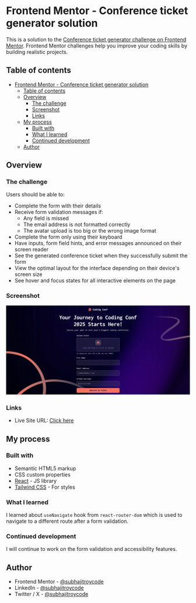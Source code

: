 # Frontend Mentor - Conference ticket generator solution

This is a solution to the [Conference ticket generator challenge on Frontend Mentor](https://www.frontendmentor.io/challenges/conference-ticket-generator-oq5gFIU12w). Frontend Mentor challenges help you improve your coding skills by building realistic projects. 

## Table of contents

- [Frontend Mentor - Conference ticket generator solution](#frontend-mentor---conference-ticket-generator-solution)
  - [Table of contents](#table-of-contents)
  - [Overview](#overview)
    - [The challenge](#the-challenge)
    - [Screenshot](#screenshot)
    - [Links](#links)
  - [My process](#my-process)
    - [Built with](#built-with)
    - [What I learned](#what-i-learned)
    - [Continued development](#continued-development)
  - [Author](#author)

## Overview

### The challenge

Users should be able to:

- Complete the form with their details
- Receive form validation messages if:
  - Any field is missed
  - The email address is not formatted correctly
  - The avatar upload is too big or the wrong image format
- Complete the form only using their keyboard
- Have inputs, form field hints, and error messages announced on their screen reader
- See the generated conference ticket when they successfully submit the form
- View the optimal layout for the interface depending on their device's screen size
- See hover and focus states for all interactive elements on the page

### Screenshot

![](./public/screenshot.png)

### Links

- Live Site URL: [Click here](https://your-live-site-url.com)

## My process

### Built with

- Semantic HTML5 markup
- CSS custom properties
- [React](https://reactjs.org/) - JS library
- [Tailwind CSS](https://tailwindcss.com/) - For styles

### What I learned

I learned about `useNavigate` hook from `react-router-dom` which is used to navigate to a different route after a form validation.

### Continued development

I will continue to work on the form validation and accessibility features.

## Author

- Frontend Mentor - [@subhajitroycode](https://www.frontendmentor.io/profile/subhajitroycode)
- LinkedIn - [@subhajitroycode](https://www.linkedin.com/in/subhajitroycode)
- Twitter / X - [@subhajitroycode](https://www.twitter.com/subhajitroycode)
